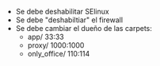- Se debe deshabilitar SElinux
- Se debe "deshabiltiar" el firewall
- Se debe cambiar el dueño de las carpets:
  - app/ 33:33
  - proxy/ 1000:1000
  - only_office/ 110:114
